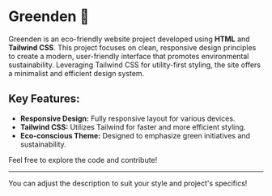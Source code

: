 
# Greenden 🌱

Greenden is an eco-friendly website project developed using **HTML** and **Tailwind CSS**. This project focuses on clean, responsive design principles to create a modern, user-friendly interface that promotes environmental sustainability. Leveraging Tailwind CSS for utility-first styling, the site offers a minimalist and efficient design system.

## Key Features:
- **Responsive Design:** Fully responsive layout for various devices.
- **Tailwind CSS:** Utilizes Tailwind for faster and more efficient styling.
- **Eco-conscious Theme:** Designed to emphasize green initiatives and sustainability.

Feel free to explore the code and contribute!

--- 

You can adjust the description to suit your style and project's specifics!

